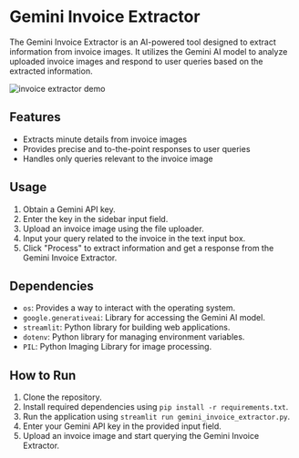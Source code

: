 # Gemini Invoice Extractor

The Gemini Invoice Extractor is an AI-powered tool designed to extract information from invoice images. It utilizes the Gemini AI model to analyze uploaded invoice images and respond to user queries based on the extracted information.

![invoice extractor demo](https://github.com/Yusra-Zafar/gemini-invoice-extractor/assets/141744510/64aeeddf-9e84-4ce9-aa4e-f7932cb08ee7)


## Features

- Extracts minute details from invoice images
- Provides precise and to-the-point responses to user queries
- Handles only queries relevant to the invoice image

## Usage

1. Obtain a Gemini API key.
2. Enter the key in the sidebar input field.
3. Upload an invoice image using the file uploader.
4. Input your query related to the invoice in the text input box.
5. Click "Process" to extract information and get a response from the Gemini Invoice Extractor.

## Dependencies

- `os`: Provides a way to interact with the operating system.
- `google.generativeai`: Library for accessing the Gemini AI model.
- `streamlit`: Python library for building web applications.
- `dotenv`: Python library for managing environment variables.
- `PIL`: Python Imaging Library for image processing.

## How to Run

1. Clone the repository.
2. Install required dependencies using `pip install -r requirements.txt`.
3. Run the application using `streamlit run gemini_invoice_extractor.py`.
4. Enter your Gemini API key in the provided input field.
5. Upload an invoice image and start querying the Gemini Invoice Extractor.

